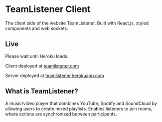 # TeamListener Client

The client side of the website TeamListener. Built with React.js, styled components and web sockets.

## Live

Please wait until Heroku loads.

Client deployed at [teamlistener.com](https://teamlistener.com)

Server deployed at [teamlistener.herokuapp.com](https://teamlistener.herokuapp.com)

## What is TeamListener?

A music/video player that combines YouTube, Spotify and SoundCloud by allowing users to create mixed playlists. Enables listeners to join rooms, where actions are synchronized between participants.
